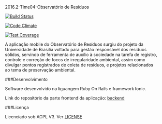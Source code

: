  2016.2-Time04-Observatório de Resíduos

[![Build Status](https://travis-ci.org/fga-gpp-mds/2016.2-Observatorio-de-Residuos-Frontend.svg?branch=devel)](https://travis-ci.org/fga-gpp-mds/2016.2-Observatorio-de-Residuos-Frontend)

[![Code Climate](https://codeclimate.com/github/fga-gpp-mds/2016.2-Observatorio-de-Residuos-Frontend/badges/gpa.svg)](https://codeclimate.com/github/fga-gpp-mds/2016.2-Observatorio-de-Residuos-Frontend)

[![Test Coverage](https://codeclimate.com/github/fga-gpp-mds/2016.2-Observatorio-de-Residuos-Frontend/badges/coverage.svg)](https://codeclimate.com/github/fga-gpp-mds/2016.2-Observatorio-de-Residuos-Frontend/coverage)

A aplicação mobile do Observatório de Resíduos surgiu do projeto da Universidade de Brasília voltado para gestão responsável dos resíduos sólidos, servindo de ferramenta de auxílio à sociedade na tarefa de registro, controle e correção de focos de irregularidade ambiental, assim como divulgar pontos registrados de coleta de resíduos, e projetos relacionados ao tema de preservação ambiental.

###Desenvolvimento

Software desenvolvido na liguangem Ruby On Rails e framework Ionic.

Link do repositório da parte frontend da aplicação: [backend](https://github.com/fga-gpp-mds/2016.2-Observatorio-de-Residuos-Backend)

###Licença

Licenciado sob AGPL V3. Ver [LICENSE](https://github.com/fga-gpp-mds/2016.2-Observatorio-de-Residuos/blob/master/LICENSE)